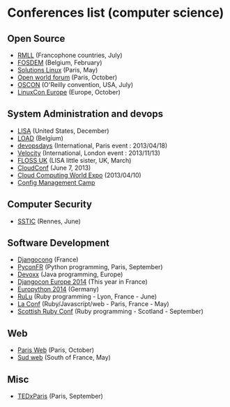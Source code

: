 # Conferences list (computer science) #

## Open Source ##

- [RMLL](http://rmll.info/) (Francophone countries, July)
- [FOSDEM](https://fosdem.org/) (Belgium, February)
- [Solutions Linux](http://www.solutionslinux.fr/) (Paris, May)
- [Open world forum](http://www.openworldforum.org/) (Paris, October)
- [OSCON](http://www.oscon.com/) (O'Reilly convention, USA, July)
- [LinuxCon Europe](http://events.linuxfoundation.org/events/linuxcon-europe) (Europe, October)

## System Administration and devops ##

- [LISA](https://www.usenix.org/conference/lisa12/) (United States, December)
- [LOAD](http://loadays.org/) (Belgium)
- [devopsdays](http://devopsdays.org/) (International, Paris event : 2013/04/18)
- [Velocity](http://velocityconf.com/) (International, London event : 2013/11/13)
- [FLOSS UK](http://www.flossuk.org/Events/Spring2013) (LISA little sister, UK, March)
- [CloudConf](http://www.cloudconf.eu/) (June 7, 2013)
- [Cloud Computing World Expo](http://www.cloudcomputing-world.com/) (2013/04/10)
- [Config Management Camp](http://cfgmgmtcamp.eu)

## Computer Security ##

- [SSTIC](https://www.sstic.org/) (Rennes, June)

## Software Development ##

- [Djangocong](http://rencontres.django-fr.org/) (France)
- [PyconFR](http://www.pycon.fr/) (Python programming, Paris, September)
- [Devoxx](http://www.devoxx.com/) (Java programming, Europe)
- [Djangocon Europe 2014](http://2014.djangocon.eu/) (This year in France)
- [Europython 2014](https://ep2014.europython.eu/) (Germany)
- [RuLu](http://rulu.eu) (Ruby programming - Lyon, France - June)
- [La Conf](http://la-conf.org) (Ruby/Javascript/web - Paris, France - May)
- [Scottish Ruby Conf](scottishrubyconference.com) (Ruby programming - Scotland - September)

## Web ##

- [Paris Web](http://www.paris-web.fr/) (Paris, October)
- [Sud web](http://sudweb.fr/) (South of France, May)

## Misc ##

- [TEDxParis](http://www.tedxparis.com/) (Paris, September)

